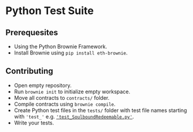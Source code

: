 # Python Test Suite

## Prerequesites

- Using the Python Brownie Framework.
- Install Brownie using `pip install eth-brownie`.

## Contributing

- Open empty repository.
- Run `brownie init` to initialize empty workspace.
- Move all contracts to `contracts/` folder.
- Compile contracts using `brownie compile`.
- Create Python test files in the `tests/` folder with test file names starting with `'test_'` e.g. [`'test_SoulboundRedeemable.py'`](https://github.com/daccred/contracts/blob/main/py/test/tests/test_SoulboundRedeemable.py).
- Write your tests.
